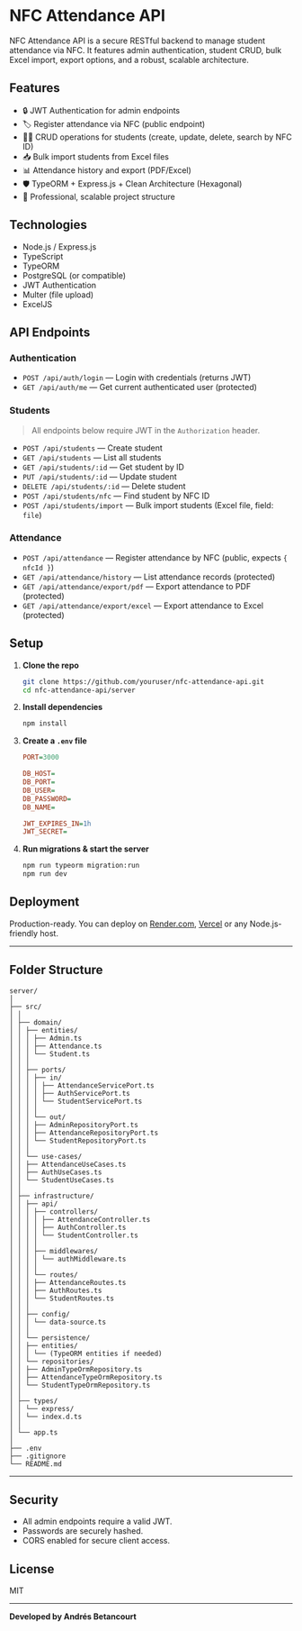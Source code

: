 # NFC Attendance API

NFC Attendance API is a secure RESTful backend to manage student attendance via NFC. It features admin authentication, student CRUD, bulk Excel import, export options, and a robust, scalable architecture.

## Features

- 🔒 JWT Authentication for admin endpoints
- 🏷️ Register attendance via NFC (public endpoint)
- 👨‍🎓 CRUD operations for students (create, update, delete, search by NFC ID)
- 📥 Bulk import students from Excel files
- 📊 Attendance history and export (PDF/Excel)
- 🛡️ TypeORM + Express.js + Clean Architecture (Hexagonal)
- 📝 Professional, scalable project structure

## Technologies

- Node.js / Express.js
- TypeScript
- TypeORM
- PostgreSQL (or compatible)
- JWT Authentication
- Multer (file upload)
- ExcelJS

## API Endpoints

### Authentication

- `POST /api/auth/login` — Login with credentials (returns JWT)
- `GET /api/auth/me` — Get current authenticated user (protected)

### Students

> All endpoints below require JWT in the `Authorization` header.

- `POST /api/students` — Create student
- `GET /api/students` — List all students
- `GET /api/students/:id` — Get student by ID
- `PUT /api/students/:id` — Update student
- `DELETE /api/students/:id` — Delete student
- `POST /api/students/nfc` — Find student by NFC ID
- `POST /api/students/import` — Bulk import students (Excel file, field: `file`)

### Attendance

- `POST /api/attendance` — Register attendance by NFC (public, expects `{ nfcId }`)
- `GET /api/attendance/history` — List attendance records (protected)
- `GET /api/attendance/export/pdf` — Export attendance to PDF (protected)
- `GET /api/attendance/export/excel` — Export attendance to Excel (protected)

## Setup

1. **Clone the repo**
    ```bash
    git clone https://github.com/youruser/nfc-attendance-api.git
    cd nfc-attendance-api/server
    ```

2. **Install dependencies**
    ```bash
    npm install
    ```

3. **Create a `.env` file**
    ```ini
    PORT=3000

    DB_HOST=
    DB_PORT=
    DB_USER=
    DB_PASSWORD=
    DB_NAME=

    JWT_EXPIRES_IN=1h
    JWT_SECRET=
    ```

4. **Run migrations & start the server**
    ```bash
    npm run typeorm migration:run
    npm run dev
    ```

## Deployment

Production-ready. You can deploy on [Render.com](https://render.com/), [Vercel](https://vercel.com/) or any Node.js-friendly host.

---

## Folder Structure

    server/
    │
    ├── src/
    │ │
    │ ├── domain/
    │ │ ├── entities/
    │ │ │ ├── Admin.ts
    │ │ │ ├── Attendance.ts
    │ │ │ └── Student.ts
    │ │ │
    │ │ ├── ports/
    │ │ │ ├── in/
    │ │ │ │ ├── AttendanceServicePort.ts
    │ │ │ │ ├── AuthServicePort.ts
    │ │ │ │ └── StudentServicePort.ts
    │ │ │ │
    │ │ │ └── out/
    │ │ │ ├── AdminRepositoryPort.ts
    │ │ │ ├── AttendanceRepositoryPort.ts
    │ │ │ └── StudentRepositoryPort.ts
    │ │ │
    │ │ └── use-cases/
    │ │ ├── AttendanceUseCases.ts
    │ │ ├── AuthUseCases.ts
    │ │ └── StudentUseCases.ts
    │ │
    │ ├── infrastructure/
    │ │ ├── api/
    │ │ │ ├── controllers/
    │ │ │ │ ├── AttendanceController.ts
    │ │ │ │ ├── AuthController.ts
    │ │ │ │ └── StudentController.ts
    │ │ │ │
    │ │ │ ├── middlewares/
    │ │ │ │ └── authMiddleware.ts
    │ │ │ │
    │ │ │ └── routes/
    │ │ │ ├── AttendanceRoutes.ts
    │ │ │ ├── AuthRoutes.ts
    │ │ │ └── StudentRoutes.ts
    │ │ │
    │ │ ├── config/
    │ │ │ └── data-source.ts
    │ │ │
    │ │ └── persistence/
    │ │ ├── entities/
    │ │ │ └── (TypeORM entities if needed)
    │ │ └── repositories/
    │ │ ├── AdminTypeOrmRepository.ts
    │ │ ├── AttendanceTypeOrmRepository.ts
    │ │ └── StudentTypeOrmRepository.ts
    │ │
    │ ├── types/
    │ │ └── express/
    │ │ └── index.d.ts
    │ │
    │ └── app.ts
    │
    ├── .env
    ├── .gitignore
    └── README.md

---

## Security

- All admin endpoints require a valid JWT.
- Passwords are securely hashed.
- CORS enabled for secure client access.

## License

MIT

---

**Developed by Andrés Betancourt**

